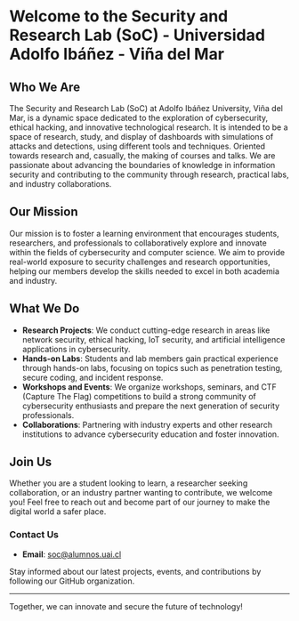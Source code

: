 # Welcome to the Security and Research Lab (SoC) - Universidad Adolfo Ibáñez - Viña del Mar

## Who We Are

The Security and Research Lab (SoC) at Adolfo Ibáñez University, Viña del Mar, is a dynamic space dedicated to the exploration of cybersecurity, ethical hacking, and innovative technological research. It is intended to be a space of research, study, and display of dashboards with simulations of attacks and detections, using different tools and techniques. Oriented towards research and, casually, the making of courses and talks. We are passionate about advancing the boundaries of knowledge in information security and contributing to the community through research, practical labs, and industry collaborations.

## Our Mission

Our mission is to foster a learning environment that encourages students, researchers, and professionals to collaboratively explore and innovate within the fields of cybersecurity and computer science. We aim to provide real-world exposure to security challenges and research opportunities, helping our members develop the skills needed to excel in both academia and industry.

## What We Do

- **Research Projects**: We conduct cutting-edge research in areas like network security, ethical hacking, IoT security, and artificial intelligence applications in cybersecurity.
- **Hands-on Labs**: Students and lab members gain practical experience through hands-on labs, focusing on topics such as penetration testing, secure coding, and incident response.
- **Workshops and Events**: We organize workshops, seminars, and CTF (Capture The Flag) competitions to build a strong community of cybersecurity enthusiasts and prepare the next generation of security professionals.
- **Collaborations**: Partnering with industry experts and other research institutions to advance cybersecurity education and foster innovation.

## Join Us

Whether you are a student looking to learn, a researcher seeking collaboration, or an industry partner wanting to contribute, we welcome you! Feel free to reach out and become part of our journey to make the digital world a safer place.

### Contact Us

- **Email**: [soc@alumnos.uai.cl](mailto:soc@alumnos.uai.cl)
  
Stay informed about our latest projects, events, and contributions by following our GitHub organization.

---

Together, we can innovate and secure the future of technology!
